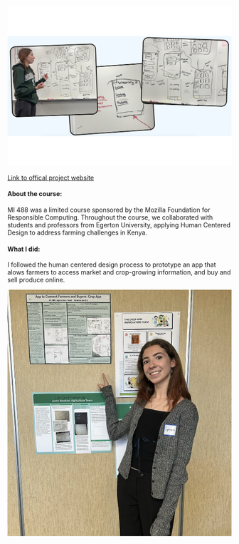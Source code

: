<img src="images/presenting3.png?raw=true"/>


[Link to offical project website](https://urldefense.com/v3/__https://preview.tanzilzubair.tech/__;!!HXCxUKc!1TVDb1y82cpYtbZVibpi3mvXR-ocW4pbjvoNkeuOA3k1rdxM1tjWuOcjuytr6KSgC_xee97GbwEjpCBBT8xOyT_lvg$)

#### About the course:
MI 488 was a limited course sponsored by the Mozilla Foundation for Responsible Computing. Throughout the course, we collaborated with students and professors from Egerton University, applying Human Centered Design to address farming challenges in Kenya. 



#### What I did:
I followed the human centered design process to prototype an app that alows farmers to access market and crop-growing information, and buy and sell produce online.


<img src="images/presenting.png?raw=true"/>
